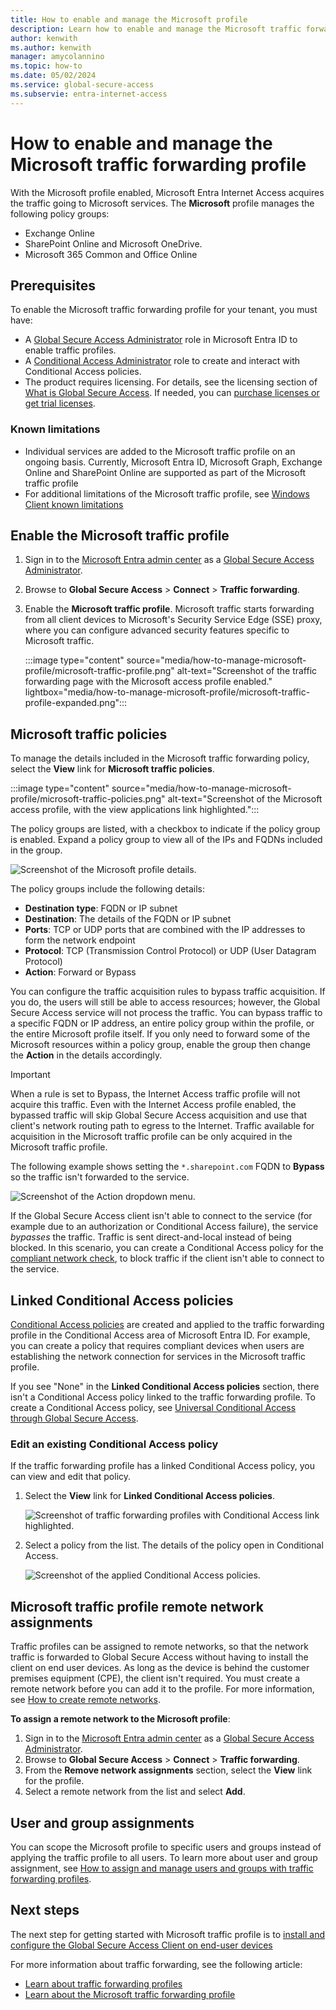 ```yaml
---
title: How to enable and manage the Microsoft profile
description: Learn how to enable and manage the Microsoft traffic forwarding profile for Global Secure Access.
author: kenwith
ms.author: kenwith
manager: amycolannino
ms.topic: how-to
ms.date: 05/02/2024
ms.service: global-secure-access
ms.subservie: entra-internet-access
---
```

# How to enable and manage the Microsoft traffic forwarding profile

With the Microsoft profile enabled, Microsoft Entra Internet Access acquires the traffic going to Microsoft services. The **Microsoft** profile manages the following policy groups:

- Exchange Online
- SharePoint Online and Microsoft OneDrive. 
- Microsoft 365 Common and Office Online

## Prerequisites

To enable the Microsoft traffic forwarding profile for your tenant, you must have:

- A [Global Secure Access Administrator](../identity/role-based-access-control/permissions-reference.md#global-secure-access-administrator) role in Microsoft Entra ID to enable traffic profiles.
- A [Conditional Access Administrator](../identity/role-based-access-control/permissions-reference.md#conditional-access-administrator)  role to create and interact with Conditional Access policies.
- The product requires licensing. For details, see the licensing section of [What is Global Secure Access](overview-what-is-global-secure-access.md). If needed, you can [purchase licenses or get trial licenses](https://aka.ms/azureadlicense).

### Known limitations

- Individual services are added to the Microsoft traffic profile on an ongoing basis. Currently, Microsoft Entra ID, Microsoft Graph, Exchange Online and SharePoint Online are supported as part of the Microsoft traffic profile
- For additional limitations of the Microsoft traffic profile, see [Windows Client known limitations](how-to-install-windows-client.md#known-limitations)

## Enable the Microsoft traffic profile

1. Sign in to the [Microsoft Entra admin center](https://entra.microsoft.com) as a [Global Secure Access Administrator](/azure/active-directory/roles/permissions-reference#global-secure-access-administrator).
1. Browse to **Global Secure Access** > **Connect** > **Traffic forwarding**.
1. Enable the **Microsoft traffic profile**.
    Microsoft traffic starts forwarding from all client devices to Microsoft's Security Service Edge (SSE) proxy, where you can configure advanced security features specific to Microsoft traffic.

    :::image type="content" source="media/how-to-manage-microsoft-profile/microsoft-traffic-profile.png" alt-text="Screenshot of the traffic forwarding page with the Microsoft access profile enabled." lightbox="media/how-to-manage-microsoft-profile/microsoft-traffic-profile-expanded.png":::

## Microsoft traffic policies

To manage the details included in the Microsoft traffic forwarding policy, select the **View** link for **Microsoft traffic policies**.

:::image type="content" source="media/how-to-manage-microsoft-profile/microsoft-traffic-policies.png" alt-text="Screenshot of the Microsoft access profile, with the view applications link highlighted.":::

The policy groups are listed, with a checkbox to indicate if the policy group is enabled. Expand a policy group to view all of the IPs and FQDNs included in the group.

![Screenshot of the Microsoft profile details.](media/how-to-manage-microsoft-profile/microsoft-profile-details.png)

The policy groups include the following details:

- **Destination type**: FQDN or IP subnet
- **Destination**: The details of the FQDN or IP subnet
- **Ports**: TCP or UDP ports that are combined with the IP addresses to form the network endpoint
- **Protocol**: TCP (Transmission Control Protocol) or UDP (User Datagram Protocol)
- **Action**: Forward or Bypass

You can configure the traffic acquisition rules to bypass traffic acquisition. If you do, the users will still be able to access resources; however, the Global Secure Access service will not process the traffic. You can bypass traffic to a specific FQDN or IP address, an entire policy group within the profile, or the entire Microsoft profile itself. If you only need to forward some of the Microsoft resources within a policy group, enable the group then change the **Action** in the details accordingly.

> [!IMPORTANT]
> When a rule is set to Bypass, the Internet Access traffic profile will not acquire this traffic. Even with the Internet Access profile enabled, the bypassed traffic will skip Global Secure Access acquisition and use that client's network routing path to egress to the Internet. Traffic available for acquisition in the Microsoft traffic profile can be only acquired in the Microsoft traffic profile.

The following example shows setting the `*.sharepoint.com` FQDN to **Bypass** so the traffic isn't forwarded to the service.

![Screenshot of the Action dropdown menu.](media/how-to-manage-microsoft-profile/microsoft-policies-forward-bypass.png)

If the Global Secure Access client isn't able to connect to the service (for example due to an authorization or Conditional Access failure), the service *bypasses* the traffic. Traffic is sent direct-and-local instead of being blocked. In this scenario, you can create a Conditional Access policy for the [compliant network check](how-to-compliant-network.md), to block traffic if the client isn't able to connect to the service.

## Linked Conditional Access policies

[Conditional Access policies](../identity/conditional-access/overview.md) are created and applied to the traffic forwarding profile in the Conditional Access area of Microsoft Entra ID. For example, you can create a policy that requires compliant devices when users are establishing the network connection for services in the Microsoft traffic profile.

If you see "None" in the **Linked Conditional Access policies** section, there isn't a Conditional Access policy linked to the traffic forwarding profile. To create a Conditional Access policy, see [Universal Conditional Access through Global Secure Access](how-to-target-resource-microsoft-profile.md).

### Edit an existing Conditional Access policy

If the traffic forwarding profile has a linked Conditional Access policy, you can view and edit that policy.

1. Select the **View** link for **Linked Conditional Access policies**.

    ![Screenshot of traffic forwarding profiles with Conditional Access link highlighted.](media/how-to-manage-microsoft-profile/microsoft-conditional-access-policy-link.png)

1. Select a policy from the list. The details of the policy open in Conditional Access.

    ![Screenshot of the applied Conditional Access policies.](media/how-to-manage-microsoft-profile/conditional-access-applied-policies.png)

## Microsoft traffic profile remote network assignments

Traffic profiles can be assigned to remote networks, so that the network traffic is forwarded to Global Secure Access without having to install the client on end user devices. As long as the device is behind the customer premises equipment (CPE), the client isn't required.  You must create a remote network before you can add it to the profile. For more information, see [How to create remote networks](how-to-create-remote-networks.md).

**To assign a remote network to the Microsoft profile**:

1. Sign in to the [Microsoft Entra admin center](https://entra.microsoft.com/) as a [Global Secure Access Administrator](/azure/active-directory/roles/permissions-reference#global-secure-access-administrator).
1. Browse to **Global Secure Access** > **Connect** > **Traffic forwarding**.
1. From the **Remove network assignments** section, select the **View** link for the profile.
1. Select a remote network from the list and select **Add**.

## User and group assignments
You can scope the Microsoft profile to specific users and groups instead of applying the traffic profile to all users. To learn more about user and group assignment, see [How to assign and manage users and groups with traffic forwarding profiles](how-to-manage-users-groups-assignment.md).



## Next steps

The next step for getting started with Microsoft traffic profile is to [install and configure the Global Secure Access Client on end-user devices](how-to-install-windows-client.md)

For more information about traffic forwarding, see the following article:

- [Learn about traffic forwarding profiles](concept-traffic-forwarding.md)
- [Learn about the Microsoft traffic forwarding profile](concept-traffic-forwarding.md)
